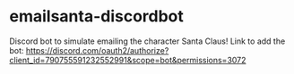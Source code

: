 # emailsanta-discordbot
 Discord bot to simulate emailing the character Santa Claus!
 Link to add the bot: https://discord.com/oauth2/authorize?client_id=790755591232552991&scope=bot&permissions=3072
